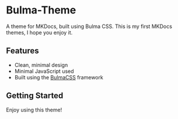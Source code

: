 # Bulma-Theme

A theme for MKDocs, built using Bulma CSS. This is my first MKDocs themes, I hope you enjoy it.

## Features 

- Clean, minimal design
- Minimal JavaScript used
- Built using the [BulmaCSS](https://bulma.io) framework

## Getting Started

Enjoy using this theme!